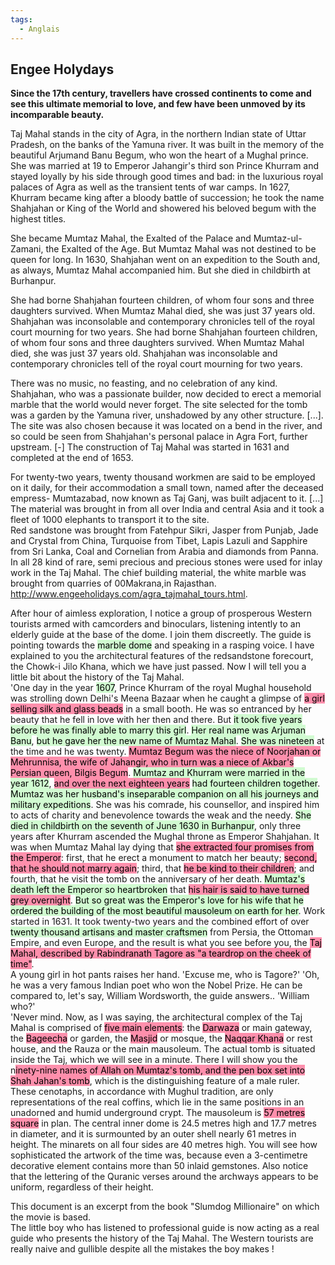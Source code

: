 ```yaml
---
tags:
  - Anglais
---
```

## Engee Holydays
**Since the 17th century, travellers have crossed continents to come and see this ultimate memorial to love, and few have been unmoved by its incomparable beauty.**  

Taj Mahal stands in the city of Agra, in the northern Indian state of Uttar Pradesh, on the banks of the Yamuna river. It was built in the memory of the beautiful Arjumand Banu Begum, who won the heart of a Mughal prince. She was married at 19 to Emperor Jahangir's third son Prince Khurram and stayed loyally by his side through good times and bad: in the luxurious royal palaces of Agra as well as the transient tents of war camps. In 1627, Khurram became king after a bloody battle of succession; he took the name Shahjahan or King of the World and showered his beloved begum with the highest titles.  

She became Mumtaz Mahal, the Exalted of the Palace and Mumtaz-ul-Zamani, the Exalted of the Age. But Mumtaz Mahal was not destined to be queen for long. In 1630, Shahjahan went on an expedition to the South and, as always, Mumtaz Mahal accompanied him. But she died in childbirth at Burhanpur.  

She had borne Shahjahan fourteen children, of whom four sons and three daughters survived. When Mumtaz Mahal died, she was just 37 years old. Shahjahan was inconsolable and contemporary chronicles tell of the royal court mourning for two years. She had borne Shahjahan fourteen children, of whom four sons and three daughters survived. When Mumtaz Mahal died, she was just 37 years old. Shahjahan was inconsolable and contemporary chronicles tell of the royal court mourning for two years.  

There was no music, no feasting, and no celebration of any kind. Shahjahan, who was a passionate builder, now decided to erect a memorial marble that the world would never forget. The site selected for the tomb was a garden by the Yamuna river, unshadowed by any other structure. [...]. The site was also chosen because it was located on a bend in the river, and so could be seen from Shahjahan's personal palace in Agra Fort, further upstream.
[-] The construction of Taj Mahal was started in 1631 and completed at the end of 1653.  

For twenty-two years, twenty thousand workmen are said to be employed on it daily, for their accommodation a small town, named after the deceased empress- Mumtazabad, now known as Taj Ganj, was built adjacent to it. [...] The material was brought in from all over India and central Asia and it took a fleet of 1000 elephants to transport it to the site.  
Red sandstone was brought from Fatehpur Sikri, Jasper from Punjab, Jade and Crystal from China, Turquoise from Tibet, Lapis Lazuli and Sapphire from Sri Lanka, Coal and Cornelian from Arabia and diamonds from Panna. In all 28 kind of rare, semi precious and precious stones were used for inlay work in the Taj Mahal. The chief building material, the white marble was brought from quarries of 00Makrana,in Rajasthan.  
http://www.engeeholidays.com/agra_tajmahal_tours.html.  
   
   
After hour of aimless exploration, I notice a group of prosperous Western tourists armed with camcorders and binoculars, listening intently to an elderly guide at the base of the dome. I join them discreetly. The guide is pointing towards the <mark style="background: #BBFABBA6;">marble dome</mark> and speaking in a rasping voice. I have explained to you the architectural features of the redsandstone forecourt, the Chowk-i Jilo Khana, which we have just passed. Now I will tell you a little bit about the history of the Taj Mahal.  
'One day in the year <mark style="background: #BBFABBA6;">1607</mark>, Prince Khurram of the royal Mughal household was strolling down Delhi's Meena Bazaar when he caught a glimpse of <mark style="background: #FF5582A6;">a girl selling silk and glass beads</mark> in a small booth. He was so entranced by her beauty that he fell in love with her then and there. But <mark style="background: #BBFABBA6;">it took five years before he was finally able to marry this girl</mark>. <mark style="background: #BBFABBA6;">Her real name was Arjuman Banu</mark>, <mark style="background: #BBFABBA6;">but he gave her the new name of Mumtaz Mahal</mark>. <mark style="background: #BBFABBA6;">She was nineteen</mark> at the time and he was twenty. <mark style="background: #FF5582A6;">Mumtaz Begum was the niece of Noorjahan or Mehrunnisa, the wife of Jahangir, who in turn was a niece of Akbar's Persian queen, Bilgis Begum</mark>. <mark style="background: #BBFABBA6;">Mumtaz and Khurram were married in the year 1612</mark>, <mark style="background: #FF5582A6;">and over the next eighteen years</mark> <mark style="background: #BBFABBA6;">had fourteen children together</mark>. <mark style="background: #BBFABBA6;">Mumtaz was her husband's inseparable companion on all his journeys and military expeditions</mark>. She was his comrade, his counsellor, and inspired him to acts of charity and benevolence towards the weak and the needy. <mark style="background: #BBFABBA6;">She died in childbirth on the seventh of June 1630 in Burhanpur</mark>, only three years after Khurram ascended the Mughal throne as Emperor Shahjahan. It was when Mumtaz Mahal lay dying that <mark style="background: #FF5582A6;">she extracted four promises from the Emperor</mark>: first, that he erect a monument to match her beauty; <mark style="background: #FF5582A6;">second, that he should not marry again</mark>; third, that <mark style="background: #FF5582A6;">he be kind to their children</mark>; and fourth, that he visit the tomb on the anniversary of her death. <mark style="background: #BBFABBA6;">Mumtaz's death left the Emperor so heartbroken</mark> that <mark style="background: #FF5582A6;">his hair is said to have turned grey overnight</mark>. <mark style="background: #BBFABBA6;">But so great was the Emperor's love for his wife that he ordered the building of the most beautiful mausoleum on earth for her</mark>. Work started in 1631. It took twenty-two years and the combined effort of over <mark style="background: #BBFABBA6;">twenty thousand artisans and master craftsmen</mark> from Persia, the Ottoman Empire, and even Europe, and the result is what you see before you, the <mark style="background: #FF5582A6;">Taj Mahal, described by Rabindranath Tagore as "a teardrop on the cheek of time"</mark>.  
A young girl in hot pants raises her hand. 'Excuse me, who is Tagore?' 'Oh, he was a very famous Indian poet who won the Nobel Prize. He can be compared to, let's say, William Wordsworth, the guide answers..
	'William who?'  
'Never mind. Now, as I was saying, the architectural complex of the Taj Mahal is comprised of <mark style="background: #FF5582A6;">five main elements</mark>: the <mark style="background: #FF5582A6;">Darwaza</mark> or main gateway, the <mark style="background: #FF5582A6;">Bageecha</mark> or garden, the <mark style="background: #FF5582A6;">Masjid</mark> or mosque, the <mark style="background: #FF5582A6;">Naqqar Khana</mark> or rest house, and the Rauza or the main mausoleum. The actual tomb is situated inside the Taj, which we will see in a minute. There I will show you the n<mark style="background: #FF5582A6;">inety-nine names of Allah on Mumtaz's tomb, and the pen box set into Shah Jahan's tomb</mark>, which is the distinguishing feature of a male ruler. These cenotaphs, in accordance with Mughul tradition, are only representations of the real coffins, which lie in the same positions in an unadorned and humid underground crypt. The mausoleum is <mark style="background: #FF5582A6;">57 metres square</mark> in plan. The central inner dome is 24.5 metres high and 17.7 metres in diameter, and it is surmounted by an outer shell nearly 61 metres in height. The minarets on all four sides are 40 metres high. You will see how sophisticated the artwork of the time was, because even a 3-centimetre decorative element contains more than 50 inlaid gemstones. Also notice that the lettering of the Quranic verses around the archways appears to be uniform, regardless of their height.  


This document is an excerpt from the book "Slumdog Millionaire" on which the movie is based.  
The little boy who has listened to professional guide is now acting as a real guide who presents the history of the Taj Mahal. The Western tourists are really naive and gullible despite all the mistakes the boy makes !
